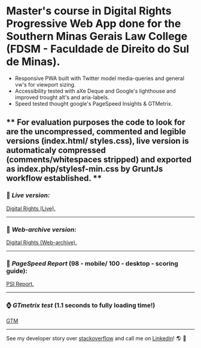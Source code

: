 # Master's course in Digital Rights Progressive Web App done for the Southern Minas Gerais Law College (FDSM - Faculdade de Direito do Sul de Minas).

- Responsive PWA built with Twitter model media-queries and general vw's for viewport sizing.
- Accessibility tested with aXe Deque and Google's lighthouse and improved trought alt's and aria-labels.
- Speed tested thought google's PageSpeed Insights & GTMetrix.

** For evaluation purposes the code to look for are the uncompressed, commented and legible versions (index.html/ styles.css), live version is automaticaly compressed (comments/whitespaces stripped) and exported as index.php/stylesf-min.css by GruntJs workflow established. ** 
<br>
---

### :metal: *Live version:* 
[Digital Rights (Live).](https://www.fdsm.edu.br/curso-direito-digital/)

---

### :date: *Web-archive version:*
[Digital Rights (Web-archive).](http://web.archive.org/web/20190531192538/https://www.fdsm.edu.br/curso-direito-digital/)

---

### :rabbit2: *PageSpeed Report* (**98** - mobile/ **100** - desktop - scoring guide):
[PSI Report.](https://developers.google.com/speed/pagespeed/insights/?url=https%3A%2F%2Fwww.fdsm.edu.br%2Fcurso-direito-digital%2F&tab=desktop)

---

### :watch: *GTmetrix test* (1.1 seconds to fully loading time!)
[GTM](https://gtmetrix.com/reports/www.fdsm.edu.br/HZ8gMuGk)

---

See my developer story over [stackoverflow](https://stackoverflow.com/story/andreygomes87b) and call me on [Linkedin](https://www.linkedin.com/in/andreygomes87b/)! :earth_americas: :metal: 
